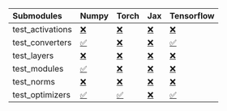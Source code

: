 | Submodules       | Numpy                                                                                                                           | Torch                                                                                                                           | Jax                                                                                                                             | Tensorflow                                                                                                                      |
|:-----------------|:--------------------------------------------------------------------------------------------------------------------------------|:--------------------------------------------------------------------------------------------------------------------------------|:--------------------------------------------------------------------------------------------------------------------------------|:--------------------------------------------------------------------------------------------------------------------------------|
| test_activations | <a href="https://github.com/unifyai/ivy/runs/7968005712?check_suite_focus=true" rel="noopener noreferrer" target="_blank">❌</a> | <a href="https://github.com/unifyai/ivy/runs/7968006521?check_suite_focus=true" rel="noopener noreferrer" target="_blank">❌</a> | <a href="https://github.com/unifyai/ivy/runs/7968007285?check_suite_focus=true" rel="noopener noreferrer" target="_blank">❌</a> | <a href="https://github.com/unifyai/ivy/runs/7968008087?check_suite_focus=true" rel="noopener noreferrer" target="_blank">❌</a> |
| test_converters  | <a href="https://github.com/unifyai/ivy/runs/7968005855?check_suite_focus=true" rel="noopener noreferrer" target="_blank">✅</a> | <a href="https://github.com/unifyai/ivy/runs/7968006630?check_suite_focus=true" rel="noopener noreferrer" target="_blank">❌</a> | <a href="https://github.com/unifyai/ivy/runs/7968007428?check_suite_focus=true" rel="noopener noreferrer" target="_blank">❌</a> | <a href="https://github.com/unifyai/ivy/runs/7968008216?check_suite_focus=true" rel="noopener noreferrer" target="_blank">✅</a> |
| test_layers      | <a href="https://github.com/unifyai/ivy/runs/7968005997?check_suite_focus=true" rel="noopener noreferrer" target="_blank">❌</a> | <a href="https://github.com/unifyai/ivy/runs/7968006793?check_suite_focus=true" rel="noopener noreferrer" target="_blank">❌</a> | <a href="https://github.com/unifyai/ivy/runs/7968007555?check_suite_focus=true" rel="noopener noreferrer" target="_blank">❌</a> | <a href="https://github.com/unifyai/ivy/runs/7968008316?check_suite_focus=true" rel="noopener noreferrer" target="_blank">❌</a> |
| test_modules     | <a href="https://github.com/unifyai/ivy/runs/7968006129?check_suite_focus=true" rel="noopener noreferrer" target="_blank">✅</a> | <a href="https://github.com/unifyai/ivy/runs/7968006909?check_suite_focus=true" rel="noopener noreferrer" target="_blank">❌</a> | <a href="https://github.com/unifyai/ivy/runs/7968007682?check_suite_focus=true" rel="noopener noreferrer" target="_blank">❌</a> | <a href="https://github.com/unifyai/ivy/runs/7968008476?check_suite_focus=true" rel="noopener noreferrer" target="_blank">❌</a> |
| test_norms       | <a href="https://github.com/unifyai/ivy/runs/7968006281?check_suite_focus=true" rel="noopener noreferrer" target="_blank">❌</a> | <a href="https://github.com/unifyai/ivy/runs/7968007044?check_suite_focus=true" rel="noopener noreferrer" target="_blank">❌</a> | <a href="https://github.com/unifyai/ivy/runs/7968007821?check_suite_focus=true" rel="noopener noreferrer" target="_blank">❌</a> | <a href="https://github.com/unifyai/ivy/runs/7968008616?check_suite_focus=true" rel="noopener noreferrer" target="_blank">❌</a> |
| test_optimizers  | <a href="https://github.com/unifyai/ivy/runs/7968006405?check_suite_focus=true" rel="noopener noreferrer" target="_blank">✅</a> | <a href="https://github.com/unifyai/ivy/runs/7968007148?check_suite_focus=true" rel="noopener noreferrer" target="_blank">✅</a> | <a href="https://github.com/unifyai/ivy/runs/7968007946?check_suite_focus=true" rel="noopener noreferrer" target="_blank">❌</a> | <a href="https://github.com/unifyai/ivy/runs/7968008927?check_suite_focus=true" rel="noopener noreferrer" target="_blank">✅</a> |